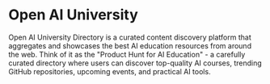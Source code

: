 # Open AI University

Open AI University Directory is a curated content discovery platform that aggregates and showcases the best AI education resources from around the web. Think of it as the "Product Hunt for AI Education" - a carefully curated directory where users can discover top-quality AI courses, trending GitHub repositories, upcoming events, and practical AI tools.
